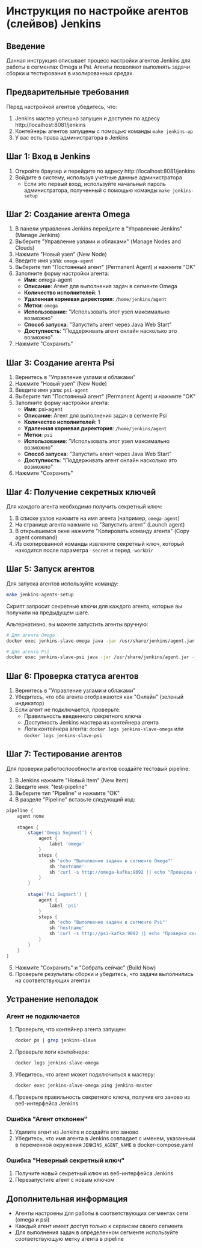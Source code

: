 # Инструкция по настройке агентов (слейвов) Jenkins

## Введение

Данная инструкция описывает процесс настройки агентов Jenkins для работы в сегментах Omega и Psi. Агенты позволяют выполнять задачи сборки и тестирования в изолированных средах.

## Предварительные требования

Перед настройкой агентов убедитесь, что:
1. Jenkins мастер успешно запущен и доступен по адресу http://localhost:8081/jenkins
2. Контейнеры агентов запущены с помощью команды `make jenkins-up`
3. У вас есть права администратора в Jenkins

## Шаг 1: Вход в Jenkins

1. Откройте браузер и перейдите по адресу http://localhost:8081/jenkins
2. Войдите в систему, используя учетные данные администратора
   - Если это первый вход, используйте начальный пароль администратора, полученный с помощью команды `make jenkins-setup`

## Шаг 2: Создание агента Omega

1. В панели управления Jenkins перейдите в "Управление Jenkins" (Manage Jenkins)
2. Выберите "Управление узлами и облаками" (Manage Nodes and Clouds)
3. Нажмите "Новый узел" (New Node)
4. Введите имя узла: `omega-agent`
5. Выберите тип "Постоянный агент" (Permanent Agent) и нажмите "OK"
6. Заполните форму настройки агента:
   - **Имя**: omega-agent
   - **Описание**: Агент для выполнения задач в сегменте Omega
   - **Количество исполнителей**: 1
   - **Удаленная корневая директория**: `/home/jenkins/agent`
   - **Метки**: `omega`
   - **Использование**: "Использовать этот узел максимально возможно"
   - **Способ запуска**: "Запустить агент через Java Web Start"
   - **Доступность**: "Поддерживать агент онлайн насколько это возможно"
7. Нажмите "Сохранить"

## Шаг 3: Создание агента Psi

1. Вернитесь в "Управление узлами и облаками"
2. Нажмите "Новый узел" (New Node)
3. Введите имя узла: `psi-agent`
4. Выберите тип "Постоянный агент" (Permanent Agent) и нажмите "OK"
5. Заполните форму настройки агента:
   - **Имя**: psi-agent
   - **Описание**: Агент для выполнения задач в сегменте Psi
   - **Количество исполнителей**: 1
   - **Удаленная корневая директория**: `/home/jenkins/agent`
   - **Метки**: `psi`
   - **Использование**: "Использовать этот узел максимально возможно"
   - **Способ запуска**: "Запустить агент через Java Web Start"
   - **Доступность**: "Поддерживать агент онлайн насколько это возможно"
6. Нажмите "Сохранить"

## Шаг 4: Получение секретных ключей

Для каждого агента необходимо получить секретный ключ:

1. В списке узлов нажмите на имя агента (например, `omega-agent`)
2. На странице агента нажмите на "Запустить агент" (Launch agent)
3. В открывшемся окне нажмите "Копировать команду агента" (Copy agent command)
4. Из скопированной команды извлеките секретный ключ, который находится после параметра `-secret` и перед `-workDir`

## Шаг 5: Запуск агентов

Для запуска агентов используйте команду:

```bash
make jenkins-agents-setup
```

Скрипт запросит секретные ключи для каждого агента, которые вы получили на предыдущем шаге.

Альтернативно, вы можете запустить агенты вручную:

```bash
# Для агента Omega
docker exec jenkins-slave-omega java -jar /usr/share/jenkins/agent.jar -jnlpUrl http://jenkins-master:8080/jenkins/computer/omega-agent/slave-agent.jnlp -secret <СЕКРЕТНЫЙ_КЛЮЧ_OMEGA> -workDir /home/jenkins/agent

# Для агента Psi
docker exec jenkins-slave-psi java -jar /usr/share/jenkins/agent.jar -jnlpUrl http://jenkins-master:8080/jenkins/computer/psi-agent/slave-agent.jnlp -secret <СЕКРЕТНЫЙ_КЛЮЧ_PSI> -workDir /home/jenkins/agent
```

## Шаг 6: Проверка статуса агентов

1. Вернитесь в "Управление узлами и облаками"
2. Убедитесь, что оба агента отображаются как "Онлайн" (зеленый индикатор)
3. Если агент не подключается, проверьте:
   - Правильность введенного секретного ключа
   - Доступность Jenkins мастера из контейнера агента
   - Логи контейнера агента: `docker logs jenkins-slave-omega` или `docker logs jenkins-slave-psi`

## Шаг 7: Тестирование агентов

Для проверки работоспособности агентов создайте тестовый pipeline:

1. В Jenkins нажмите "Новый Item" (New Item)
2. Введите имя: "test-pipeline"
3. Выберите тип "Pipeline" и нажмите "OK"
4. В разделе "Pipeline" вставьте следующий код:

```groovy
pipeline {
    agent none
    
    stages {
        stage('Omega Segment') {
            agent {
                label 'omega'
            }
            steps {
                sh 'echo "Выполнение задачи в сегменте Omega"'
                sh 'hostname'
                sh 'curl -s http://omega-kafka:9092 || echo "Проверка соединения с Kafka в сегменте Omega"'
            }
        }
        
        stage('Psi Segment') {
            agent {
                label 'psi'
            }
            steps {
                sh 'echo "Выполнение задачи в сегменте Psi"'
                sh 'hostname'
                sh 'curl -s http://psi-kafka:9092 || echo "Проверка соединения с Kafka в сегменте Psi"'
            }
        }
    }
}
```

5. Нажмите "Сохранить" и "Собрать сейчас" (Build Now)
6. Проверьте результаты сборки и убедитесь, что задачи выполнились на соответствующих агентах

## Устранение неполадок

### Агент не подключается

1. Проверьте, что контейнер агента запущен:
   ```bash
   docker ps | grep jenkins-slave
   ```

2. Проверьте логи контейнера:
   ```bash
   docker logs jenkins-slave-omega
   ```

3. Убедитесь, что агент может подключиться к мастеру:
   ```bash
   docker exec jenkins-slave-omega ping jenkins-master
   ```

4. Проверьте правильность секретного ключа, получив его заново из веб-интерфейса Jenkins

### Ошибка "Агент отклонен"

1. Удалите агент из Jenkins и создайте его заново
2. Убедитесь, что имя агента в Jenkins совпадает с именем, указанным в переменной окружения `JENKINS_AGENT_NAME` в docker-compose.yaml

### Ошибка "Неверный секретный ключ"

1. Получите новый секретный ключ из веб-интерфейса Jenkins
2. Перезапустите агент с новым ключом

## Дополнительная информация

- Агенты настроены для работы в соответствующих сегментах сети (omega и psi)
- Каждый агент имеет доступ только к сервисам своего сегмента
- Для выполнения задач в определенном сегменте используйте соответствующую метку агента в pipeline 